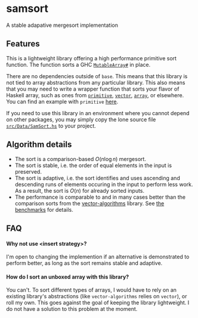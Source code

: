 # samsort

A stable adapative mergesort implementation

## Features

This is a lightweight library offering a high performance primitive sort
function. The function sorts a GHC
[`MutableArray#`](https://hackage.haskell.org/package/base-4.19.0.0/docs/GHC-Exts.html#t:MutableArray-35-)
in place.

There are no dependencies outside of `base`. This means that this library is
not tied to array abstractions from any particular library. This also means
that you may need to write a wrapper function that sorts your flavor of Haskell
array, such as ones from
[`primitive`](https://hackage.haskell.org/package/primitive-0.9.0.0/docs/Data-Primitive-Array.html#t:MutableArray),
[`vector`](https://hackage.haskell.org/package/vector-0.13.1.0/docs/Data-Vector-Mutable.html#t:MVector),
[`array`](https://hackage.haskell.org/package/base-4.19.0.0/docs/GHC-Arr.html#t:STArray),
or elsewhere. You can find an example with `primitive`
[here](https://github.com/meooow25/samsort/blob/82b7b9c84919a6d44484df9375a63d26c0520716/compare/Main.hs#L61-L64).

If you need to use this library in an environment where you cannot depend on
other packages, you may simply copy the lone source file
[`src/Data/SamSort.hs`](https://github.com/meooow25/samsort/blob/master/src/Data/SamSort.hs)
to your project.

## Algorithm details

* The sort is a comparison-based $O(n \log n)$ mergesort.
* The sort is stable, i.e. the order of equal elements in the input is
  preserved.
* The sort is adaptive, i.e. the sort identifies and uses ascending and
  descending runs of elements occuring in the input to perform less work. As a
  result, the sort is $O(n)$ for already sorted inputs.
* The performance is comparable to and in many cases better than the comparison
  sorts from the [vector-algorithms](https://hackage.haskell.org/package/vector-algorithms)
  library. See [the benchmarks](https://github.com/meooow25/samsort/tree/master/compare)
  for details.

## FAQ

#### Why not use \<insert strategy\>?

I'm open to changing the implemention if an alternative is demonstrated to
perform better, as long as the sort remains stable and adaptive.

#### How do I sort an unboxed array with this library?

You can't. To sort different types of arrays, I would have to rely on an
existing library's abstractions (like `vector-algorithms` relies on `vector`),
or roll my own. This goes against the goal of keeping the library lightweight. I
do not have a solution to this problem at the moment.
